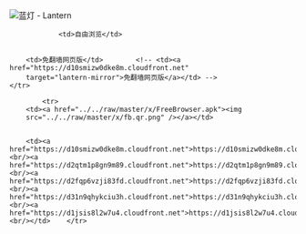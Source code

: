

<img src="../../raw/master/x/8e0a2b81.c82003be.LanternYellow2.png" alt="蓝灯 - Lantern"/>
<table>
    <tr>
                
                <td>自由浏览</td>
        
        
        <td>免翻墙网页版</td>        <!-- <td><a href="https://d10smizw0dke8m.cloudfront.net"
        target="lantern-mirror">免翻墙网页版</a></td> -->
    </tr>
    
            <tr>
        <td><a href="../../raw/master/x/FreeBrowser.apk"><img
        src="../../raw/master/x/fb.qr.png" /></a></td>

        
        <td><a href="https://d10smizw0dke8m.cloudfront.net">https://d10smizw0dke8m.cloudfront.net</a><br/><a href="https://d2qtm1p8gn9m89.cloudfront.net">https://d2qtm1p8gn9m89.cloudfront.net</a><br/><a href="https://d2fqp6vzji83fd.cloudfront.net">https://d2fqp6vzji83fd.cloudfront.net</a><br/><a href="https://d31n9qhykciu3h.cloudfront.net">https://d31n9qhykciu3h.cloudfront.net</a><br/><a href="https://d1jsis8l2w7u4.cloudfront.net">https://d1jsis8l2w7u4.cloudfront.net</a><br/></td>    </tr>
</table>
